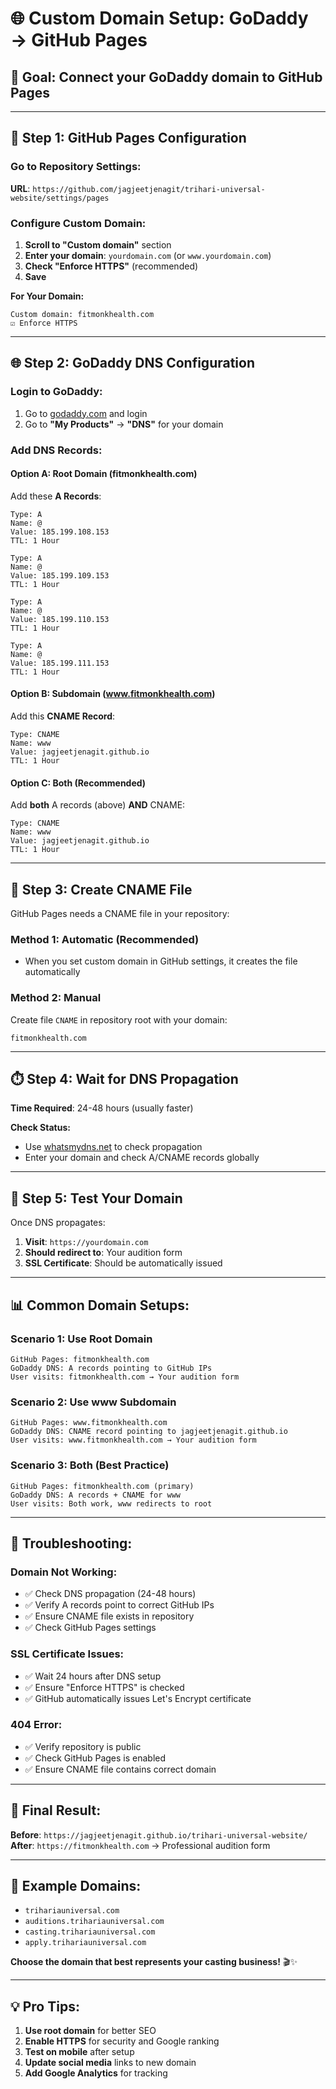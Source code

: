 # 🌐 Custom Domain Setup: GoDaddy → GitHub Pages

## 🎯 **Goal:** Connect your GoDaddy domain to GitHub Pages

---

## 🔧 **Step 1: GitHub Pages Configuration**

### **Go to Repository Settings:**
**URL**: `https://github.com/jagjeetjenagit/trihari-universal-website/settings/pages`

### **Configure Custom Domain:**
1. **Scroll to "Custom domain"** section
2. **Enter your domain**: `yourdomain.com` (or `www.yourdomain.com`)
3. **Check "Enforce HTTPS"** (recommended)
4. **Save**

**For Your Domain:**
```
Custom domain: fitmonkhealth.com
☑️ Enforce HTTPS
```

---

## 🌐 **Step 2: GoDaddy DNS Configuration**

### **Login to GoDaddy:**
1. Go to [godaddy.com](https://godaddy.com) and login
2. Go to **"My Products"** → **"DNS"** for your domain

### **Add DNS Records:**

#### **Option A: Root Domain (fitmonkhealth.com)**
Add these **A Records**:
```
Type: A
Name: @
Value: 185.199.108.153
TTL: 1 Hour

Type: A  
Name: @
Value: 185.199.109.153
TTL: 1 Hour

Type: A
Name: @
Value: 185.199.110.153
TTL: 1 Hour

Type: A
Name: @
Value: 185.199.111.153
TTL: 1 Hour
```

#### **Option B: Subdomain (www.fitmonkhealth.com)**
Add this **CNAME Record**:
```
Type: CNAME
Name: www
Value: jagjeetjenagit.github.io
TTL: 1 Hour
```

#### **Option C: Both (Recommended)**
Add **both** A records (above) **AND** CNAME:
```
Type: CNAME
Name: www  
Value: jagjeetjenagit.github.io
TTL: 1 Hour
```

---

## 🔄 **Step 3: Create CNAME File**

GitHub Pages needs a CNAME file in your repository:

### **Method 1: Automatic (Recommended)**
- When you set custom domain in GitHub settings, it creates the file automatically

### **Method 2: Manual**
Create file `CNAME` in repository root with your domain:
```
fitmonkhealth.com
```

---

## ⏱️ **Step 4: Wait for DNS Propagation**

**Time Required**: 24-48 hours (usually faster)

**Check Status:**
- Use [whatsmydns.net](https://www.whatsmydns.net) to check propagation
- Enter your domain and check A/CNAME records globally

---

## 🧪 **Step 5: Test Your Domain**

Once DNS propagates:
1. **Visit**: `https://yourdomain.com`
2. **Should redirect to**: Your audition form
3. **SSL Certificate**: Should be automatically issued

---

## 📊 **Common Domain Setups:**

### **Scenario 1: Use Root Domain**
```
GitHub Pages: fitmonkhealth.com
GoDaddy DNS: A records pointing to GitHub IPs
User visits: fitmonkhealth.com → Your audition form
```

### **Scenario 2: Use www Subdomain**  
```
GitHub Pages: www.fitmonkhealth.com
GoDaddy DNS: CNAME record pointing to jagjeetjenagit.github.io
User visits: www.fitmonkhealth.com → Your audition form
```

### **Scenario 3: Both (Best Practice)**
```
GitHub Pages: fitmonkhealth.com (primary)
GoDaddy DNS: A records + CNAME for www
User visits: Both work, www redirects to root
```

---

## 🚨 **Troubleshooting:**

### **Domain Not Working:**
- ✅ Check DNS propagation (24-48 hours)
- ✅ Verify A records point to correct GitHub IPs
- ✅ Ensure CNAME file exists in repository
- ✅ Check GitHub Pages settings

### **SSL Certificate Issues:**
- ✅ Wait 24 hours after DNS setup
- ✅ Ensure "Enforce HTTPS" is checked
- ✅ GitHub automatically issues Let's Encrypt certificate

### **404 Error:**
- ✅ Verify repository is public
- ✅ Check GitHub Pages is enabled
- ✅ Ensure CNAME file contains correct domain

---

## 🎯 **Final Result:**

**Before**: `https://jagjeetjenagit.github.io/trihari-universal-website/`
**After**: `https://fitmonkhealth.com` → Professional audition form

---

## 📱 **Example Domains:**

- `trihariauniversal.com`
- `auditions.trihariauniversal.com` 
- `casting.trihariauniversal.com`
- `apply.trihariauniversal.com`

**Choose the domain that best represents your casting business!** 🎬✨

---

## 💡 **Pro Tips:**

1. **Use root domain** for better SEO
2. **Enable HTTPS** for security and Google ranking
3. **Test on mobile** after setup
4. **Update social media** links to new domain
5. **Add Google Analytics** for tracking
